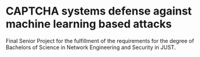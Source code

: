 # CAPTCHA systems defense against machine learning based attacks


Final Senior Project for the fulfillment of the requirements for the degree of Bachelors of Science in Network Engineering and Security in JUST.



